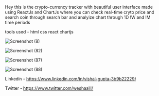 Hey this is the crypto-currency tracker with beautiful user interface made using ReactJs and ChartJs where you can check real-time cryto price and search coin through search bar and  analyize chart through 1D !W and !M time periods

tools used - html css react chartjs


![Screenshot (8)](https://user-images.githubusercontent.com/96484672/171797596-5ce65fb8-4f5f-4cd3-a466-f6a0b243c1d5.png)

![Screenshot (82)](https://user-images.githubusercontent.com/96484672/171797626-5e78dfab-0c9d-4f27-8954-f9fd4f96158c.png)

![Screenshot (87)](https://user-images.githubusercontent.com/96484672/171797658-d9c44e3d-bbfe-4f2d-bd72-151e9c5b7b79.png)

![Screenshot (88)](https://user-images.githubusercontent.com/96484672/171797671-1a8b5cee-866a-4f4d-83b7-6981a1dbd728.png)



Linkedin - https://www.linkedin.com/in/vishal-gupta-3b9b22229/

Twitter - https://www.twitter.com/weshaalll/
